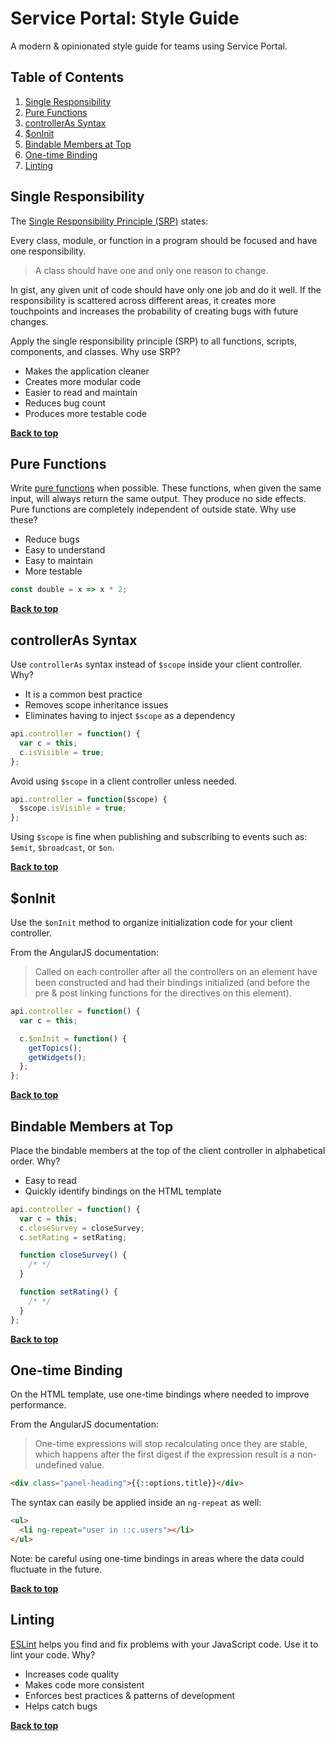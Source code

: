 # Service Portal: Style Guide

A modern & opinionated style guide for teams using Service Portal.

## Table of Contents

1. [Single Responsibility](#single-responsibility)
1. [Pure Functions](#pure-functions)
1. [controllerAs Syntax](#controlleras-syntax)
1. [$onInit](#oninit)
1. [Bindable Members at Top](#bindable-members-at-top)
1. [One-time Binding](#one-time-binding)
1. [Linting](#linting)

## Single Responsibility

The [Single Responsibility Principle (SRP)](https://en.wikipedia.org/wiki/Single-responsibility_principle) states:

Every class, module, or function in a program should be focused and have one responsibility.

> A class should have one and only one reason to change.

In gist, any given unit of code should have only one job and do it well. If the responsibility is scattered across different areas, it creates more touchpoints and increases the probability of creating bugs with future changes.

Apply the single responsibility principle (SRP) to all functions, scripts, components, and classes. Why use SRP?

* Makes the application cleaner
* Creates more modular code
* Easier to read and maintain
* Reduces bug count
* Produces more testable code

**[Back to top](#table-of-contents)**

## Pure Functions

Write [pure functions](https://en.wikipedia.org/wiki/Pure_function) when possible. These functions, when given the same input, will always return the same output. They produce no side effects. Pure functions are completely independent of outside state. Why use these?

* Reduce bugs
* Easy to understand
* Easy to maintain
* More testable

```javascript
const double = x => x * 2;
```

**[Back to top](#table-of-contents)**

## controllerAs Syntax

Use `controllerAs` syntax instead of `$scope` inside your client controller. Why?

* It is a common best practice
* Removes scope inheritance issues
* Eliminates having to inject `$scope` as a dependency

```javascript
api.controller = function() {
  var c = this;
  c.isVisible = true;
};
```

Avoid using `$scope` in a client controller unless needed.

```javascript
api.controller = function($scope) {
  $scope.isVisible = true;
};
```

Using `$scope` is fine when publishing and subscribing to events such as: `$emit`, `$broadcast`, or `$on`.

**[Back to top](#table-of-contents)**

## $onInit

Use the `$onInit` method to organize initialization code for your client controller.

From the AngularJS documentation:

> Called on each controller after all the controllers on an element have been constructed and had their bindings initialized (and before the pre & post linking functions for the directives on this element).

```javascript
api.controller = function() {
  var c = this;

  c.$onInit = function() {
    getTopics();
    getWidgets();
  };
};
```

**[Back to top](#table-of-contents)**

## Bindable Members at Top

Place the bindable members at the top of the client controller in alphabetical order. Why?

* Easy to read
* Quickly identify bindings on the HTML template

```javascript
api.controller = function() {
  var c = this;
  c.closeSurvey = closeSurvey;
  c.setRating = setRating;

  function closeSurvey() {
    /* */
  }

  function setRating() {
    /* */
  }
};
```

**[Back to top](#table-of-contents)**

## One-time Binding

On the HTML template, use one-time bindings where needed to improve performance.

From the AngularJS documentation:

> One-time expressions will stop recalculating once they are stable, which happens after the first digest if the expression result is a non-undefined value.

```html
<div class="panel-heading">{{::options.title}}</div>
```

The syntax can easily be applied inside an `ng-repeat` as well:

```html
<ul>
  <li ng-repeat="user in ::c.users"></li>
</ul>
```

Note: be careful using one-time bindings in areas where the data could fluctuate in the future.

**[Back to top](#table-of-contents)**

## Linting

[ESLint](https://eslint.org/) helps you find and fix problems with your JavaScript code. Use it to lint your code. Why?

* Increases code quality
* Makes code more consistent
* Enforces best practices & patterns of development
* Helps catch bugs

**[Back to top](#table-of-contents)**
